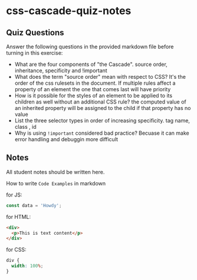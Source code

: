 # css-cascade-quiz-notes

## Quiz Questions

Answer the following questions in the provided markdown file before turning in this exercise:

- What are the four components of "the Cascade".
  source order, inheritance, specificity and !important
- What does the term "source order" mean with respect to CSS?
  It's the order of the css rulesets in the document. If multiple rules affect a property of an element the one that comes last will have priority
- How is it possible for the styles of an element to be applied to its children as well without an additional CSS rule?
  the computed value of an inherited property will be assigned to the child if that property has no value
- List the three selector types in order of increasing specificity.
  tag name, class , id
- Why is using `!important` considered bad practice?
  Becuase it can make error handling and debuggin more difficult

## Notes

All student notes should be written here.

How to write `Code Examples` in markdown

for JS:

```javascript
const data = 'Howdy';
```

for HTML:

```html
<div>
  <p>This is text content</p>
</div>
```

for CSS:

```css
div {
  width: 100%;
}
```
